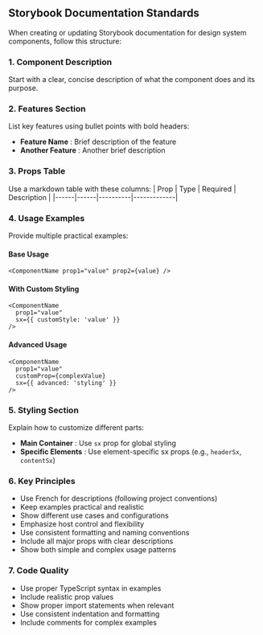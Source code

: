 ## Storybook Documentation Standards
When creating or updating Storybook documentation for design system components, follow this structure:

### 1. Component Description
Start with a clear, concise description of what the component does and its purpose.

### 2. Features Section
List key features using bullet points with bold headers:
- **Feature Name** : Brief description of the feature
- **Another Feature** : Another brief description

### 3. Props Table
Use a markdown table with these columns:
| Prop | Type | Required | Description |
|------|------|----------|-------------|

### 4. Usage Examples
Provide multiple practical examples:

#### Base Usage
```tsx
<ComponentName prop1="value" prop2={value} />
```

#### With Custom Styling
```tsx
<ComponentName 
  prop1="value" 
  sx={{ customStyle: 'value' }}
/>
```

#### Advanced Usage
```tsx
<ComponentName 
  prop1="value"
  customProp={complexValue}
  sx={{ advanced: 'styling' }}
/>
```

### 5. Styling Section
Explain how to customize different parts:
- **Main Container** : Use `sx` prop for global styling
- **Specific Elements** : Use element-specific sx props (e.g., `headerSx`, `contentSx`)

### 6. Key Principles
- Use French for descriptions (following project conventions)
- Keep examples practical and realistic
- Show different use cases and configurations
- Emphasize host control and flexibility
- Use consistent formatting and naming conventions
- Include all major props with clear descriptions
- Show both simple and complex usage patterns

### 7. Code Quality
- Use proper TypeScript syntax in examples
- Include realistic prop values
- Show proper import statements when relevant
- Use consistent indentation and formatting
- Include comments for complex examples